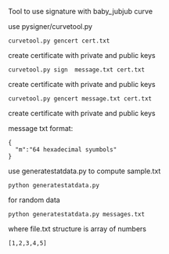 Tool to use signature with baby_jubjub curve


use pysigner/curvetool.py

```
curvetool.py gencert cert.txt
```
create certificate with private and public keys

```
curvetool.py sign  message.txt cert.txt
```
create certificate with private and public keys


```
curvetool.py gencert message.txt cert.txt
```
create certificate with private and public keys


message txt format:

```
{
  "m":"64 hexadecimal syumbols"
}
```


use generatestatdata.py to compute sample.txt

```
python generatestatdata.py
``` 
for random data

```
python generatestatdata.py messages.txt
``` 

where file.txt structure is array of numbers
```
[1,2,3,4,5]
```
